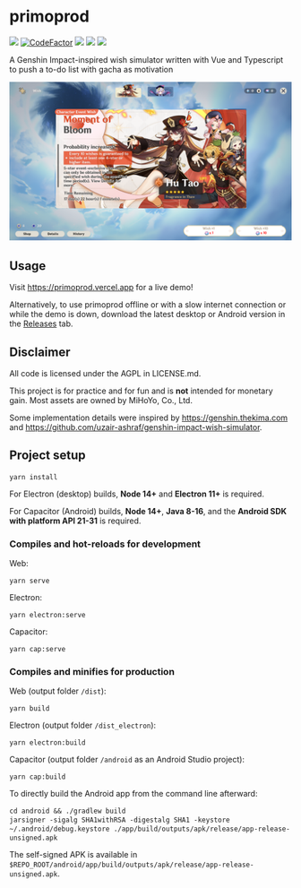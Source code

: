 # primoprod

<a href="https://github.com/potatoeggy/primoprod/actions?query=branch%3Amaster"><img src="https://img.shields.io/github/workflow/status/potatoeggy/primoprod/build" /></a>
<a href="https://www.codefactor.io/repository/github/potatoeggy/primoprod"><img src="https://www.codefactor.io/repository/github/potatoeggy/primoprod/badge" alt="CodeFactor" /></a>
<a href="https://github.com/potatoeggy/primoprod/releases/latest"><img src="https://img.shields.io/github/v/release/potatoeggy/primoprod?display_name=tag" /></a>
<a href="https://github.com/potatoeggy/primoprod/issues"><img src="https://img.shields.io/github/issues/potatoeggy/primoprod" /></a>
<a href="/LICENSE.md"><img src="https://img.shields.io/github/license/potatoeggy/primoprod" /></a>

A Genshin Impact-inspired wish simulator written with Vue and Typescript to push a to-do list with gacha as motivation

![](primoprod-demo.png)

## Usage

Visit https://primoprod.vercel.app for a live demo!

Alternatively, to use primoprod offline or with a slow internet connection or while the demo is down, download the latest desktop or Android version in the [Releases](https://github.com/potatoeggy/primoprod/releases/latest) tab.

## Disclaimer

All code is licensed under the AGPL in LICENSE.md.

This project is for practice and for fun and is **not** intended for monetary gain. Most assets are owned by MiHoYo, Co., Ltd.

Some implementation details were inspired by https://genshin.thekima.com and https://github.com/uzair-ashraf/genshin-impact-wish-simulator.

## Project setup

```
yarn install
```

For Electron (desktop) builds, **Node 14+** and **Electron 11+** is required.

For Capacitor (Android) builds, **Node 14+**, **Java 8-16**, and the **Android SDK with platform API 21-31** is required.

### Compiles and hot-reloads for development

Web:

```
yarn serve
```

Electron:

```
yarn electron:serve
```

Capacitor:

```
yarn cap:serve
```

### Compiles and minifies for production

Web (output folder `/dist`):

```
yarn build
```

Electron (output folder `/dist_electron`):

```
yarn electron:build
```

Capacitor (output folder `/android` as an Android Studio project):

```
yarn cap:build
```

To directly build the Android app from the command line afterward:

```
cd android && ./gradlew build
jarsigner -sigalg SHA1withRSA -digestalg SHA1 -keystore ~/.android/debug.keystore ./app/build/outputs/apk/release/app-release-unsigned.apk
```

The self-signed APK is available in `$REPO_ROOT/android/app/build/outputs/apk/release/app-release-unsigned.apk`.
